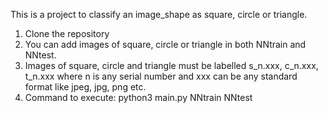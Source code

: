 
This is a project to classify an image_shape as square, circle or triangle.

1. Clone the repository
2. You can add images of square, circle or triangle in both NNtrain and NNtest.
3. Images of square, circle and triangle must be labelled s_n.xxx, c_n.xxx, t_n.xxx where n is any serial number and xxx can be any standard format like jpeg, jpg, png etc.
4. Command to execute: python3 main.py NNtrain NNtest